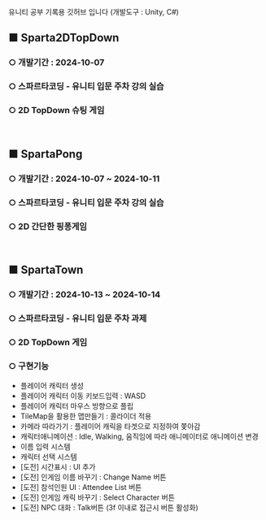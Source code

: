 유니티 공부 기록용 깃허브 입니다 (개발도구 : Unity, C#)

## ■ **Sparta2DTopDown**
### ○ 개발기간 : 2024-10-07
### ○ 스파르타코딩 - 유니티 입문 주차 강의 실습
### ○ 2D TopDown 슈팅 게임
<br>

## ■ **SpartaPong**
### ○ 개발기간 : 2024-10-07 ~ 2024-10-11
### ○ 스파르타코딩 - 유니티 입문 주차 강의 실습
### ○ 2D 간단한 핑퐁게임
<br>

## ■ **SpartaTown**
### ○ 개발기간 : 2024-10-13 ~ 2024-10-14
### ○ 스파르타코딩 - 유니티 입문 주차 과제
### ○ 2D TopDown 게임
### ○ 구현기능
- 플레이어 캐릭터 생성
- 플레이어 캐릭터 이동 키보드입력 : WASD
- 플레이어 캐릭터 마우스 방향으로 플립
- TileMap을 활용한 맵만들기 : 콜라이더 적용
- 카메라 따라가기 : 플레이어 캐릭을 타겟으로 지정하여 쫓아감
- 캐릭터애니메이션 : Idle, Walking, 움직임에 따라 애니메이터로 애니메이션 변경
- 이름 입력 시스템
- 캐릭터 선택 시스템
- [도전] 시간표시 : UI 추가
- [도전] 인게임 이름 바꾸기 : Change Name 버튼
- [도전] 참석인원 UI : Attendee List 버튼
- [도전] 인게임 캐릭 바꾸기 : Select Character 버튼
- [도전] NPC 대화 : Talk버튼 (3f 이내로 접근시 버튼 활성화)
